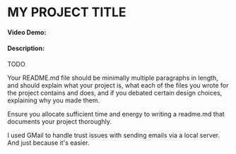 # MY PROJECT TITLE
#### Video Demo: <URL HERE>
#### Description:
TODO


Your README.md file should be minimally multiple paragraphs in length, and should explain what your project is,
what each of the files you wrote for the project contains and does,
and if you debated certain design choices, explaining why you made them.

Ensure you allocate sufficient time and energy to writing a readme.md that documents
your project thoroughly. 


I used GMail to handle trust issues with sending emails via a local server. And just because it's easier.
